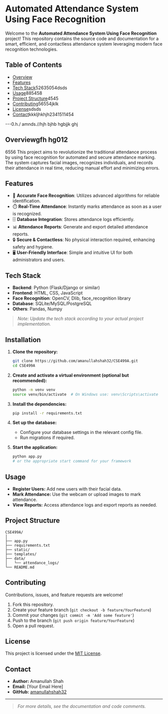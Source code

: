 
# Automated Attendance System Using Face Recognition

Welcome to the **Automated Attendance System Using Face Recognition** project! This repository contains the source code and documentation for a smart, efficient, and contactless attendance system leveraging modern face recognition technologies.

## Table of Contents

- [Overview](#overview)
- [Features](#features)
- [Tech Stack](#tech-stack)52635054dsds
- [Usage](#usage)885458
- [Project Structure](#project-structure)4545
- [Contributing](#contributing)56554jklk
- [License](#license)sdsds
- [Contact](#contact)kkkljhkhjh2341511454

---0.h./ amnds.//hjh bjhb hgbjjk ghj

## Overviewgfh hg012
6556
This project aims to revolutionize the traditional attendance process by using face recognition for automated and secure attendance marking. The system captures facial images, recognizes individuals, and records their attendance in real time, reducing manual effort and minimizing errors.

## Features

- 🎯 **Accurate Face Recognition**: Utilizes advanced algorithms for reliable identification.
- ⏱️ **Real-Time Attendance**: Instantly marks attendance as soon as a user is recognized.
- 🗄️ **Database Integration**: Stores attendance logs efficiently.
- 📊 **Attendance Reports**: Generate and export detailed attendance reports.
- 🔒 **Secure & Contactless**: No physical interaction required, enhancing safety and hygiene.
- 🖥️ **User-Friendly Interface**: Simple and intuitive UI for both administrators and users.

## Tech Stack

- **Backend**: Python (Flask/Django or similar)
- **Frontend**: HTML, CSS, JavaScript
- **Face Recognition**: OpenCV, Dlib, face_recognition library
- **Database**: SQLite/MySQL/PostgreSQL
- **Others**: Pandas, Numpy

> _Note: Update the tech stack according to your actual project implementation._

## Installation

1. **Clone the repository:**
   ```bash
   git clone https://github.com/amanullahshah32/CSE499A.git
   cd CSE499A
   ```

2. **Create and activate a virtual environment (optional but recommended):**
   ```bash
   python -m venv venv
   source venv/bin/activate  # On Windows use: venv\Scripts\activate
   ```

3. **Install the dependencies:**
   ```bash
   pip install -r requirements.txt
   ```

4. **Set up the database:**
   - Configure your database settings in the relevant config file.
   - Run migrations if required.

5. **Start the application:**
   ```bash
   python app.py
   # or the appropriate start command for your framework
   ```

## Usage

- **Register Users:** Add new users with their facial data.
- **Mark Attendance:** Use the webcam or upload images to mark attendance.
- **View Reports:** Access attendance logs and export reports as needed.

## Project Structure

```
CSE499A/
│
├── app.py
├── requirements.txt
├── static/
├── templates/
├── data/
│   └── attendance_logs/
└── README.md
```

## Contributing

Contributions, issues, and feature requests are welcome!

1. Fork this repository.
2. Create your feature branch (`git checkout -b feature/YourFeature`)
3. Commit your changes (`git commit -m 'Add some feature'`)
4. Push to the branch (`git push origin feature/YourFeature`)
5. Open a pull request.

## License

This project is licensed under the [MIT License](LICENSE).

## Contact

- **Author:** Amanullah Shah
- **Email:** [Your Email Here]
- **GitHub:** [amanullahshah32](https://github.com/amanullahshah32)

---

> _For more details, see the documentation and code comments._
